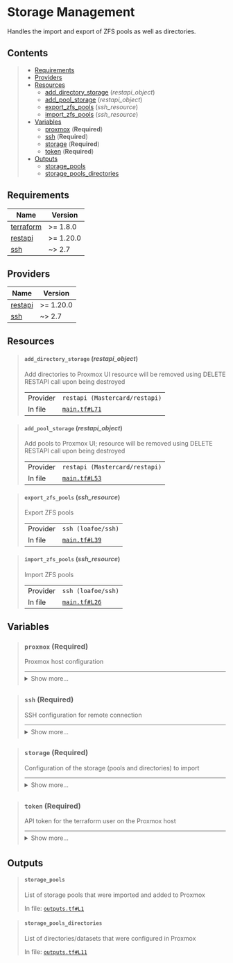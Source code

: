 # Storage Management

Handles the import and export of ZFS pools as well as directories.
## Contents

<blockquote>

- [Requirements](#requirements)
- [Providers](#providers)
- [Resources](#resources)
  - [add_directory_storage](#add_directory_storage-restapi_object) (*restapi_object*)
  - [add_pool_storage](#add_pool_storage-restapi_object) (*restapi_object*)
  - [export_zfs_pools](#export_zfs_pools-ssh_resource) (*ssh_resource*)
  - [import_zfs_pools](#import_zfs_pools-ssh_resource) (*ssh_resource*)
- [Variables](#variables)
  - [proxmox](#proxmox-required) (**Required**)
  - [ssh](#ssh-required) (**Required**)
  - [storage](#storage-required) (**Required**)
  - [token](#token-required) (**Required**)
- [Outputs](#outputs)
  - [storage_pools](#storage_pools)
  - [storage_pools_directories](#storage_pools_directories)</blockquote>

## Requirements

| Name | Version |
|------|---------|
| <a name="requirement_terraform"></a> [terraform](#requirement\_terraform) | >= 1.8.0 |
| <a name="requirement_restapi"></a> [restapi](#requirement\_restapi) | >= 1.20.0 |
| <a name="requirement_ssh"></a> [ssh](#requirement\_ssh) | ~> 2.7 |
## Providers

| Name | Version |
|------|---------|
| <a name="provider_restapi"></a> [restapi](#provider\_restapi) | >= 1.20.0 |
| <a name="provider_ssh"></a> [ssh](#provider\_ssh) | ~> 2.7 |


## Resources
<blockquote>

#### `add_directory_storage` (_restapi_object_)
Add directories to Proxmox UI resource will be removed using DELETE RESTAPI call upon being destroyed
  <table>
    <tr>
      <td>Provider</td>
      <td><code>restapi (Mastercard/restapi)</code></td>
    </tr>
    <tr>
      <td>In file</td>
      <td><a href="./main.tf#L71"><code>main.tf#L71</code></a></td>
    </tr>
  </table>
</blockquote>
<blockquote>

#### `add_pool_storage` (_restapi_object_)
Add pools to Proxmox UI; resource will be removed using DELETE RESTAPI call upon being destroyed
  <table>
    <tr>
      <td>Provider</td>
      <td><code>restapi (Mastercard/restapi)</code></td>
    </tr>
    <tr>
      <td>In file</td>
      <td><a href="./main.tf#L53"><code>main.tf#L53</code></a></td>
    </tr>
  </table>
</blockquote>
<blockquote>

#### `export_zfs_pools` (_ssh_resource_)
Export ZFS pools
  <table>
    <tr>
      <td>Provider</td>
      <td><code>ssh (loafoe/ssh)</code></td>
    </tr>
    <tr>
      <td>In file</td>
      <td><a href="./main.tf#L39"><code>main.tf#L39</code></a></td>
    </tr>
  </table>
</blockquote>
<blockquote>

#### `import_zfs_pools` (_ssh_resource_)
Import ZFS pools
  <table>
    <tr>
      <td>Provider</td>
      <td><code>ssh (loafoe/ssh)</code></td>
    </tr>
    <tr>
      <td>In file</td>
      <td><a href="./main.tf#L26"><code>main.tf#L26</code></a></td>
    </tr>
  </table>
</blockquote>

## Variables
<blockquote>

### `proxmox` (**Required**)
Proxmox host configuration

<details style="border-top-color: inherit; border-top-width: 0.1em; border-top-style: solid; padding-top: 0.5em; padding-bottom: 0.5em;">
  <summary>Show more...</summary>

  **Type**:
  ```hcl
  object({
    name = string
    host = string
    port = number
  })
  ```
  In file: <a href="./variables.tf#L14"><code>variables.tf#L14</code></a>

</details>
</blockquote>
<blockquote>

### `ssh` (**Required**)
SSH configuration for remote connection

<details style="border-top-color: inherit; border-top-width: 0.1em; border-top-style: solid; padding-top: 0.5em; padding-bottom: 0.5em;">
  <summary>Show more...</summary>

  **Type**:
  ```hcl
  object({
    host    = string
    user    = string
    id_file = optional(string, "~/.ssh/id_rsa")
  })
  ```
  In file: <a href="./variables.tf#L1"><code>variables.tf#L1</code></a>

</details>
</blockquote>
<blockquote>

### `storage` (**Required**)
Configuration of the storage (pools and directories) to import

<details style="border-top-color: inherit; border-top-width: 0.1em; border-top-style: solid; padding-top: 0.5em; padding-bottom: 0.5em;">
  <summary>Show more...</summary>

  **Type**:
  ```hcl
  list(object({
    name = string
    type = string # "pool" or "directory"
    # For directories only:
    path          = optional(string)
    content_types = optional(list(string))
  }))
  ```
  In file: <a href="./variables.tf#L26"><code>variables.tf#L26</code></a>

</details>
</blockquote>
<blockquote>

### `token` (**Required**)
API token for the terraform user on the Proxmox host

<details style="border-top-color: inherit; border-top-width: 0.1em; border-top-style: solid; padding-top: 0.5em; padding-bottom: 0.5em;">
  <summary>Show more...</summary>

  **Type**:
  ```hcl
  string
  ```
  In file: <a href="./variables.tf#L66"><code>variables.tf#L66</code></a>

</details>
</blockquote>


## Outputs
<blockquote>

#### `storage_pools`
List of storage pools that were imported and added to Proxmox

In file: <a href="./outputs.tf#L1"><code>outputs.tf#L1</code></a>
</blockquote>
<blockquote>

#### `storage_pools_directories`
List of directories/datasets that were configured in Proxmox

In file: <a href="./outputs.tf#L11"><code>outputs.tf#L11</code></a>
</blockquote>